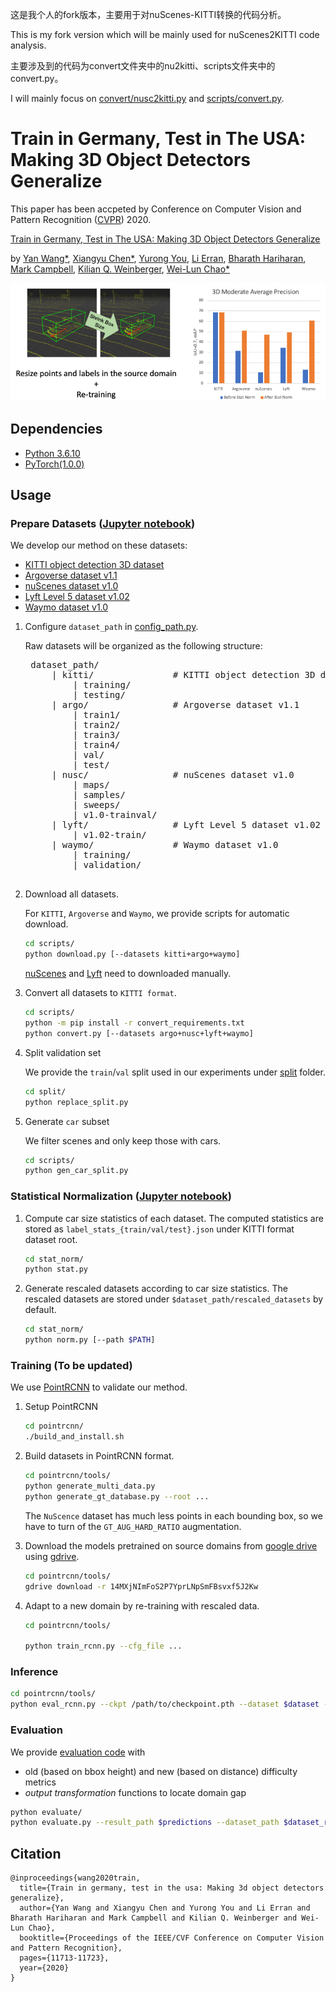 这是我个人的fork版本，主要用于对nuScenes-KITTI转换的代码分析。

This is my fork version which will be mainly used for nuScenes2KITTI code analysis.

主要涉及到的代码为convert文件夹中的nu2kitti、scripts文件夹中的convert.py。

I will mainly focus on [convert/nusc2kitti.py](https://github.com/Galaxy-ZRX/3D_adapt_auto_driving/blob/master/convert/nusc2kitti.py) and [scripts/convert.py](https://github.com/Galaxy-ZRX/3D_adapt_auto_driving/blob/master/scripts/convert.py).






# Train in Germany, Test in The USA: Making 3D Object Detectors Generalize

This paper has been accpeted by Conference on Computer Vision and Pattern Recognition ([CVPR](http://cvpr2020.thecvf.com/)) 2020.

[Train in Germany, Test in The USA: Making 3D Object Detectors Generalize](https://arxiv.org/abs/2005.08139)

by [Yan Wang*](https://www.cs.cornell.edu/~yanwang/), [Xiangyu Chen*](https://www.cs.cornell.edu/~xchen/), [Yurong You](http://yurongyou.com/), [Li Erran](http://www.cs.columbia.edu/~lierranli/), [Bharath Hariharan](http://home.bharathh.info/), [Mark Campbell](https://campbell.mae.cornell.edu/), [Kilian Q. Weinberger](http://kilian.cs.cornell.edu/), [Wei-Lun Chao*](http://www-scf.usc.edu/~weilunc/)

![Figure](statnorm.png)

## Dependencies
- [Python 3.6.10](https://www.python.org/downloads/)
- [PyTorch(1.0.0)](http://pytorch.org)

## Usage

### Prepare Datasets ([Jupyter notebook](notebooks/prepare_datasets.ipynb))

We develop our method on these datasets:
- [KITTI object detection 3D dataset](http://www.cvlibs.net/datasets/kitti/eval_object.php?obj_benchmark=3d)
- [Argoverse dataset v1.1](https://www.argoverse.org/data.html)
- [nuScenes dataset v1.0](https://www.nuscenes.org/nuscenes)
- [Lyft Level 5 dataset v1.02](https://self-driving.lyft.com/level5/data/)
- [Waymo dataset v1.0](https://waymo.com/open/data/)

1. Configure `dataset_path` in [config_path.py](config_path.py).

    Raw datasets will be organized as the following structure:
    
    <pre>
    dataset_path/
        | kitti/               # KITTI object detection 3D dataset
            | training/
            | testing/
        | argo/                # Argoverse dataset v1.1
            | train1/
            | train2/
            | train3/
            | train4/
            | val/
            | test/
        | nusc/                # nuScenes dataset v1.0
            | maps/
            | samples/
            | sweeps/
            | v1.0-trainval/
        | lyft/                # Lyft Level 5 dataset v1.02
            | v1.02-train/
        | waymo/               # Waymo dataset v1.0
            | training/
            | validation/
    </pre>

2. Download all datasets.

    For `KITTI`, `Argoverse` and `Waymo`, we provide scripts for automatic download.
    ```bash
    cd scripts/
    python download.py [--datasets kitti+argo+waymo]
    ```
    [nuScenes](https://www.nuscenes.org/download) and [Lyft](https://level5.lyft.com/dataset/download-dataset/) need to downloaded manually.

3. Convert all datasets to `KITTI format`.

    ```bash
    cd scripts/
    python -m pip install -r convert_requirements.txt
    python convert.py [--datasets argo+nusc+lyft+waymo]
    ```

4. Split validation set

    We provide the `train`/`val` split used in our experiments under [split](split/) folder.
    
    ```bash
    cd split/
    python replace_split.py
    ```
   
4. Generate `car` subset

    We filter scenes and only keep those with cars.
    
    ```bash
    cd scripts/
    python gen_car_split.py
    ```

### Statistical Normalization ([Jupyter notebook](notebooks/stat_norm.ipynb))

1. Compute car size statistics of each dataset. 
The computed statistics are stored as `label_stats_{train/val/test}.json` under KITTI format dataset root.

    ```bash
    cd stat_norm/
    python stat.py
    ```

2. Generate rescaled datasets according to car size statistics. 
The rescaled datasets are stored under `$dataset_path/rescaled_datasets` by default.

    ```bash
    cd stat_norm/
    python norm.py [--path $PATH]
    ```
   
### Training (To be updated)

We use [PointRCNN](https://arxiv.org/abs/1812.04244) to validate our method. 

1. Setup PointRCNN

    ```bash
    cd pointrcnn/
    ./build_and_install.sh
    ```

2. Build datasets in PointRCNN format.

    ```bash
    cd pointrcnn/tools/
    python generate_multi_data.py
    python generate_gt_database.py --root ...
    ```
   The `NuScence` dataset has much less points in each bounding box, so we have to turn of the `GT_AUG_HARD_RATIO` augmentation.

3. Download the models pretrained on source domains from [google drive](https://drive.google.com/drive/folders/14MXjNImFoS2P7YprLNpSmFBsvxf5J2Kw?usp=sharing) using [gdrive](https://github.com/gdrive-org/gdrive/releases/download/2.1.0/gdrive-linux-x64).

    ```bash
    cd pointrcnn/tools/
    gdrive download -r 14MXjNImFoS2P7YprLNpSmFBsvxf5J2Kw
    ```
    
4. Adapt to a new domain by re-training with rescaled data.

    ```bash
    cd pointrcnn/tools/
    
    python train_rcnn.py --cfg_file ...
    ```
   
### Inference
```bash
cd pointrcnn/tools/
python eval_rcnn.py --ckpt /path/to/checkpoint.pth --dataset $dataset --output_dir $output_dir 
```

### Evaluation

We provide [evaluation code](evaluate/evaluate.py#L279) with
- old (based on bbox height) and new (based on distance) difficulty metrics
- <em>output transformation</em> functions to locate domain gap

```bash
python evaluate/
python evaluate.py --result_path $predictions --dataset_path $dataset_root --metric [old/new]
```

## Citation
```
@inproceedings{wang2020train,
  title={Train in germany, test in the usa: Making 3d object detectors generalize},
  author={Yan Wang and Xiangyu Chen and Yurong You and Li Erran and Bharath Hariharan and Mark Campbell and Kilian Q. Weinberger and Wei-Lun Chao},
  booktitle={Proceedings of the IEEE/CVF Conference on Computer Vision and Pattern Recognition},
  pages={11713-11723},
  year={2020}
}
```

